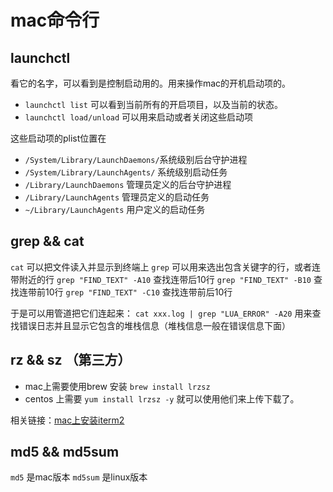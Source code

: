 # mac命令行

## launchctl
看它的名字，可以看到是控制启动用的。用来操作mac的开机启动项的。
- `launchctl list` 可以看到当前所有的开启项目，以及当前的状态。
- `launchctl load/unload` 可以用来启动或者关闭这些启动项

这些启动项的plist位置在
- `/System/Library/LaunchDaemons/`系统级别后台守护进程
- `/System/Library/LaunchAgents/` 系统级别启动任务
- `/Library/LaunchDaemons` 管理员定义的后台守护进程
- `/Library/LaunchAgents` 管理员定义的启动任务
- `~/Library/LaunchAgents` 用户定义的启动任务


## grep && cat
`cat` 可以把文件读入并显示到终端上
`grep` 可以用来选出包含关键字的行，或者连带附近的行
`grep "FIND_TEXT" -A10` 查找连带后10行
`grep "FIND_TEXT" -B10` 查找连带前10行
`grep "FIND_TEXT" -C10` 查找连带前后10行

于是可以用管道把它们连起来：
`cat xxx.log | grep "LUA_ERROR" -A20` 用来查找错误日志并且显示它包含的堆栈信息（堆栈信息一般在错误信息下面）

## rz && sz （第三方）
- mac上需要使用brew 安装 `brew install lrzsz`
- centos 上需要 `yum install lrzsz -y`
就可以使用他们来上传下载了。

相关链接：[mac上安装iterm2](./mac/iterm2.md)

## md5 && md5sum
`md5` 是mac版本
`md5sum` 是linux版本

